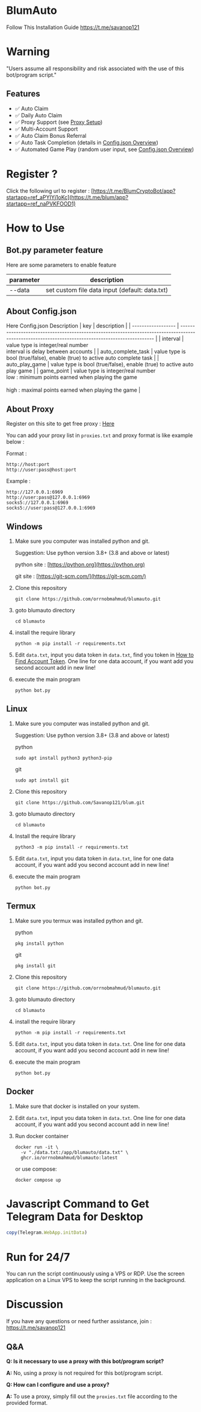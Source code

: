 # BlumAuto
Follow This Installation Guide https://t.me/savanop121

# Warning

"Users assume all responsibility and risk associated with the use of this bot/program script."

## Features

- ✅ Auto Claim
- ✅ Daily Auto Claim
- ✅ Proxy Support (see [Proxy Setup](#proxy-setup))
- ✅ Multi-Account Support
- ✅ Auto Claim Bonus Referral
- ✅ Auto Task Completion (details in [Config.json Overview](#configjson-overview))
- ✅ Automated Game Play (random user input, see [Config.json Overview](#configjson-overview))


# Register ?

Click the following url to register : [https://t.me/BlumCryptoBot/app?startapp=ref_aPYIYj1oKc](https://t.me/blum/app?startapp=ref_naPVKFOOD1)

# How to Use

## Bot.py parameter feature

Here are some parameters to enable feature

| parameter | description                                    |
| --------- | ---------------------------------------------- |
| --data    | set custom file data input (default: data.txt) |

## About Config.json

Here Config.json Description
| key                | description                                                                                                                                       |
| ------------------ | ------------------------------------------------------------------------------------------------------------------------------------------------- |
| interval           | value type is integer/real number <br> interval is delay between accounts                                                                         |
| auto_complete_task | value type is bool (true/false), enable (true) to active auto complete task                                                                       |
| auto_play_game     | value type is bool (true/false), enable (true) to active auto play game                                                                           |
| game_point         | value type is integer/real number<br>low : minimum points earned when playing the game <br><br>high : maximal points earned when playing the game |

## About Proxy

Register on this site to get free proxy : [Here](https://www.webshare.io/)

You can add your proxy list in `proxies.txt` and proxy format is like example below :

Format :

```
http://host:port
http://user:pass@host:port
```

Example :

```
http://127.0.0.1:6969
http://user:pass@127.0.0.1:6969
socks5://127.0.0.1:6969
socks5://user:pass@127.0.0.1:6969
```

## Windows 

1. Make sure you computer was installed python and git.
   
   Suggestion: Use python version 3.8+ (3.8 and above or latest)

   python site : [https://python.org](https://python.org)
   
   git site : [https://git-scm.com/](https://git-scm.com/)

2. Clone this repository
   ```shell
   git clone https://github.com/orrnobmahmud/blumauto.git
   ```

3. goto blumauto directory
   ```
   cd blumauto
   ```

4. install the require library
   ```
   python -m pip install -r requirements.txt
   ```

5. Edit `data.txt`, input you data token in `data.txt`, find you token in [How to Find Account Token](#how-to-find-account-token). One line for one data account, if you want add you second account add in new line!

6. execute the main program 
   ```
   python bot.py
   ```

## Linux

1. Make sure you computer was installed python and git.
   
   Suggestion: Use python version 3.8+ (3.8 and above or latest)

   python
   ```shell
   sudo apt install python3 python3-pip
   ```
   git
   ```shell
   sudo apt install git
   ```

2. Clone this repository
   
   ```shell
   git clone https://github.com/Savanop121/blum.git
   ```

3. goto blumauto directory

   ```shell
   cd blumauto
   ```

4. Install the require library
   
   ```
   python3 -m pip install -r requirements.txt
   ```

5. Edit `data.txt`, input you data token in `data.txt`, line for one data account, if you want add you second account add in new line!

6. execute the main program 
   ```
   python bot.py
   ```

## Termux

1. Make sure you termux was installed python and git.
   
   python
   ```
   pkg install python
   ```

   git
   ```
   pkg install git
   ```

2. Clone this repository
   ```shell
   git clone https://github.com/orrnobmahmud/blumauto.git
   ```

3. goto blumauto directory
   ```
   cd blumauto
   ```

4. install the require library
   ```
   python -m pip install -r requirements.txt
   ```

5. Edit `data.txt`, input you data token in `data.txt`. One line for one data account, if you want add you second account add in new line!

6. execute the main program 
   ```
   python bot.py
   ```

## Docker

1. Make sure that docker is installed on your system.
2. Edit `data.txt`, input you data token in `data.txt`. One line for one data account, if you want add you second account add in new line!
3. Run docker container

   ```
   docker run -it \
     -v "./data.txt:/app/blumauto/data.txt" \
     ghcr.io/orrnobmahmud/blumauto:latest
   ```

   or use compose:

   ```
   docker compose up
   ```

# Javascript Command to Get Telegram Data for Desktop

```javascript
copy(Telegram.WebApp.initData)
```

# Run for 24/7 

You can run the script continuously using a VPS or RDP. Use the screen application on a Linux VPS to keep the script running in the background.

# Discussion

If you have any questions or need further assistance, join : https://t.me/savanop121

## Q&A

**Q: Is it necessary to use a proxy with this bot/program script?**

**A:** No, using a proxy is not required for this bot/program script.

**Q: How can I configure and use a proxy?**

**A:** To use a proxy, simply fill out the `proxies.txt` file according to the provided format.

